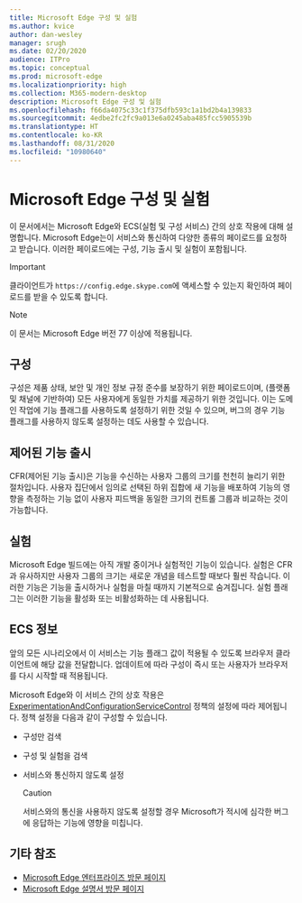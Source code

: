 ```yaml
---
title: Microsoft Edge 구성 및 실험
ms.author: kvice
author: dan-wesley
manager: srugh
ms.date: 02/20/2020
audience: ITPro
ms.topic: conceptual
ms.prod: microsoft-edge
ms.localizationpriority: high
ms.collection: M365-modern-desktop
description: Microsoft Edge 구성 및 실험
ms.openlocfilehash: f66da4075c33c1f375dfb593c1a1bd2b4a139833
ms.sourcegitcommit: 4edbe2fc2fc9a013e6a0245aba485fcc5905539b
ms.translationtype: HT
ms.contentlocale: ko-KR
ms.lasthandoff: 08/31/2020
ms.locfileid: "10980640"
---
```

# Microsoft Edge 구성 및 실험

이 문서에서는 Microsoft Edge와 ECS(실험 및 구성 서비스) 간의 상호 작용에 대해 설명합니다. Microsoft Edge는이 서비스와 통신하여 다양한 종류의 페이로드를 요청하고 받습니다. 이러한 페이로드에는 구성, 기능 출시 및 실험이 포함됩니다.

> [!IMPORTANT]
> 클라이언트가 `https://config.edge.skype.com`에 액세스할 수 있는지 확인하여 페이로드를 받을 수 있도록 합니다.

> [!NOTE]
> 이 문서는 Microsoft Edge 버전 77 이상에 적용됩니다.

## 구성

구성은 제품 상태, 보안 및 개인 정보 규정 준수를 보장하기 위한 페이로드이며, (플랫폼 및 채널에 기반하여) 모든 사용자에게 동일한 가치를 제공하기 위한 것입니다. 이는 도메인 작업에 기능 플래그를 사용하도록 설정하기 위한 것일 수 있으며, 버그의 경우 기능 플래그를 사용하지 않도록 설정하는 데도 사용할 수 있습니다.

## 제어된 기능 출시

CFR(제어된 기능 출시)은 기능을 수신하는 사용자 그룹의 크기를 천천히 늘리기 위한 절차입니다. 사용자 집단에서 임의로 선택된 하위 집합에 새 기능을 배포하여 기능의 영향을 측정하는 기능 없이 사용자 피드백을 동일한 크기의 컨트롤 그룹과 비교하는 것이 가능합니다.

## 실험

Microsoft Edge 빌드에는 아직 개발 중이거나 실험적인 기능이 있습니다. 실험은 CFR과 유사하지만 사용자 그룹의 크기는 새로운 개념을 테스트할 때보다 훨씬 작습니다. 이러한 기능은 기능을 출시하거나 실험을 마칠 때까지 기본적으로 숨겨집니다. 실험 플래그는 이러한 기능을 활성화 또는 비활성화하는 데 사용됩니다.

## ECS 정보

앞의 모든 시나리오에서 이 서비스는 기능 플래그 값이 적용될 수 있도록 브라우저 클라이언트에 해당 값을 전달합니다. 업데이트에 따라 구성이 즉시 또는 사용자가 브라우저를 다시 시작할 때 적용됩니다.

Microsoft Edge와 이 서비스 간의 상호 작용은 [ExperimentationAndConfigurationServiceControl](https://docs.microsoft.com/DeployEdge/microsoft-edge-policies#experimentationandconfigurationservicecontrol) 정책의 설정에 따라 제어됩니다. 정책 설정을 다음과 같이 구성할 수 있습니다.

- 구성만 검색
- 구성 및 실험을 검색
- 서비스와 통신하지 않도록 설정

  > [!CAUTION]
  > 서비스와의 통신을 사용하지 않도록 설정할 경우 Microsoft가 적시에 심각한 버그에 응답하는 기능에 영향을 미칩니다.

## 기타 참조

- [Microsoft Edge 엔터프라이즈 방문 페이지](https://www.microsoftedgeinsider.com/enterprise)
- [Microsoft Edge 설명서 방문 페이지](https://docs.microsoft.com/DeployEdge/)
